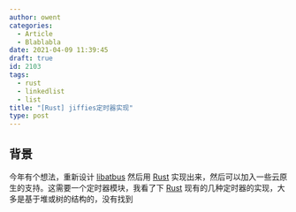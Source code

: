 ```yaml
---
author: owent
categories:
  - Article
  - Blablabla
date: 2021-04-09 11:39:45
draft: true
id: 2103
tags: 
  - rust
  - linkedlist
  - list
title: "[Rust] jiffies定时器实现"
type: post
---
```


## 背景

今年有个想法，重新设计 [libatbus][2] 然后用 [Rust][1] 实现出来，然后可以加入一些云原生的支持。这需要一个定时器模块，我看了下 [Rust][1] 现有的几种定时器的实现，大多是基于堆或树的结构的，没有找到

[1]: https://www.rust-lang.org/
[2]: https://github.com/atframework/libatbus
